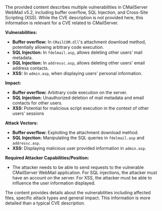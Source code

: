The provided content describes multiple vulnerabilities in CMailServer WebMail v5.2, including buffer overflow, SQL Injection, and Cross-Site Scripting (XSS). While the CVE description is not provided here, this information is relevant for a CVE related to CMailServer.

**Vulnerabilities:**
*   **Buffer overflow:** In `CMailCOM.dll`'s attachment download method, potentially allowing arbitrary code execution.
*   **SQL Injection:** In `fdelmail.asp`, allows deleting other users' mail metadata.
*   **SQL Injection:** In `addressc.asp`, allows deleting other users' email address contacts.
*   **XSS:** In `admin.asp`, when displaying users' personal information.

**Impact:**
*   **Buffer overflow:** Arbitrary code execution on the server.
*   **SQL Injection:** Unauthorized deletion of mail metadata and email contacts for other users.
*   **XSS:** Potential for malicious script execution in the context of other users' sessions

**Attack Vectors:**
*   **Buffer overflow:** Exploiting the attachment download method.
*   **SQL Injection:** Manipulating the SQL queries in `fdelmail.asp` and `addressc.asp`.
*  **XSS:**  Displaying malicious user provided information in `admin.asp`.

**Required Attacker Capabilities/Position:**
*   The attacker needs to be able to send requests to the vulnerable CMailServer WebMail application. For SQL injections, the attacker must have an account on the server. For XSS, the attacker must be able to influence the user information displayed.

The content provides details about the vulnerabilities including affected files, specific attack types and general impact. This information is more detailed than a typical CVE description.